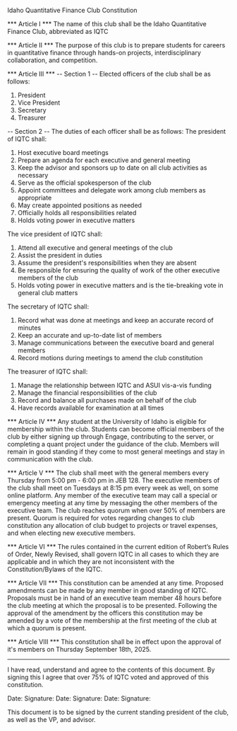 Idaho Quantitative Finance Club Constitution

*** Article I ***
The name of this club shall be the Idaho Quantitative Finance Club, abbreviated as IQTC

*** Article II ***
The purpose of this club is to prepare students for careers in quantitative finance through hands-on projects, interdisciplinary
collaboration, and competition.

*** Article III ***
-- Section 1 --
Elected officers of the club shall be as follows:
1. President
2. Vice President
3. Secretary
4. Treasurer

-- Section 2 --
The duties of each officer shall be as follows:
The president of IQTC shall:
1. Host executive board meetings
2. Prepare an agenda for each executive and general meeting
3. Keep the advisor and sponsors up to date on all club activities as necessary
4. Serve as the official spokesperson of the club
5. Appoint committees and delegate work among club members as appropriate
6. May create appointed positions as needed
7. Officially holds all responsibilities related
8. Holds voting power in executive matters

The vice president of IQTC shall:
1. Attend all executive and general meetings of the club
2. Assist the president in duties
3. Assume  the president's responsibilities when they are absent
4. Be responsible for ensuring the quality of work of the other executive members of the club
5. Holds voting power in executive matters and is the tie-breaking vote in general club matters

The secretary of IQTC shall:
1. Record what was done at meetings and keep an accurate record of minutes
2. Keep an accurate and up-to-date list of members
3. Manage communications between the executive board and general members
4. Record motions during meetings to amend the club constitution

The treasurer of IQTC shall:
1. Manage the relationship between IQTC and ASUI vis-a-vis funding
2. Manage the financial responsibilities of the club
3. Record and balance all purchases made on behalf of the club
4. Have records available for examination at all times

*** Article IV ***
Any student at the University of Idaho is eligible for membership within the club. Students can become official members of the club by either signing up through Engage, contributing to the server, or completing a quant project under the guidance of the club. Members will remain in good standing if they come to most general meetings and stay in communication with the club.

*** Article V ***
The club shall meet with the general members every Thursday from 5:00 pm - 6:00 pm in JEB 128. The executive members of the club shall meet on Tuesdays at 8:15 pm every week as well, on some online platform. Any member of the executive team may call a special or emergency meeting at any time by messaging the other members of the executive team.
The club reaches quorum when over 50% of members are present. Quorum is required for votes regarding changes to club constitution any allocation of club budget to projects or travel expenses, and when electing new executive members.

*** Article VI ***
The rules contained in the current edition of Robert’s Rules of Order, Newly Revised, shall
govern IQTC in all cases to which they are applicable and in which they are not
inconsistent with the Constitution/Bylaws of the IQTC.

*** Article VII ***
This constitution can be amended at any time. Proposed amendments can be made by any member in good standing of IQTC. Proposals must be in hand of an executive team member 48 hours before the club meeting at which the proposal is to be presented. Following the approval of the amendment by the officers this constitution may be amended by a vote of the membership at the first meeting of the club at which a quorum is present.

*** Article VIII ***
This constitution shall be in effect upon the approval of it's members on Thursday September 18th, 2025.


_______________

I have read, understand and agree to the contents of this document. By signing this I agree that over 75% of IQTC voted and approved of this constitution.

Date:                   Signature:
Date:                   Signature:
Date:                   Signature:

This document is to be signed by the current standing president of the club, as well as the VP, and advisor.
